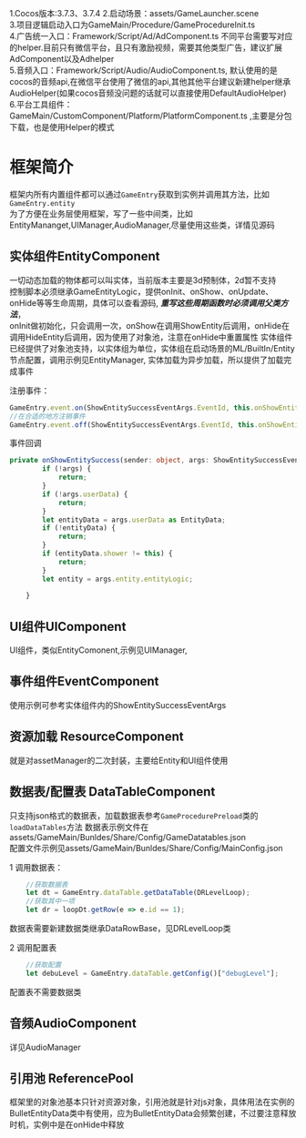 1.Cocos版本:3.7.3、3.7.4
2.启动场景：assets/GameLauncher.scene   
3.项目逻辑启动入口为GameMain/Procedure/GameProcedureInit.ts   
4.广告统一入口：Framework/Script/Ad/AdComponent.ts 不同平台需要写对应的helper.目前只有微信平台，且只有激励视频，需要其他类型广告，建议扩展AdComponent以及Adhelper   
5.音频入口：Framework/Script/Audio/AudioComponent.ts, 默认使用的是cocos的音频api,在微信平台使用了微信的api,其他其他平台建议新建helper继承AudioHelper(如果cocos音频没问题的话就可以直接使用DefaultAudioHelper)   
6.平台工具组件：GameMain/CustomComponent/Platform/PlatformComponent.ts ,主要是分包下载，也是使用Helper的模式

# 框架简介
框架内所有内置组件都可以通过```GameEntry```获取到实例并调用其方法，比如 ```GameEntry.entity```  
为了方便在业务层使用框架，写了一些中间类，比如EntityMananget,UIManager,AudioManager,尽量使用这些类，详情见源码
## 实体组件EntityComponent
一切动态加载的物体都可以叫实体，当前版本主要是3d预制体，2d暂不支持  
控制脚本必须继承GameEntityLogic，提供onInit、onShow、onUpdate、onHide等等生命周期，具体可以查看源码,  ***重写这些周期函数时必须调用父类方法***，  
onInit做初始化，只会调用一次，onShow在调用ShowEntity后调用，onHide在调用HideEntity后调用，因为使用了对象池，注意在onHide中重置属性
实体组件已经提供了对象池支持，以实体组为单位，实体组在启动场景的ML/BuiltIn/Entity节点配置，调用示例见EntityManager,
实体加载为异步加载，所以提供了加载完成事件

注册事件：  
```ts
GameEntry.event.on(ShowEntitySuccessEventArgs.EventId, this.onShowEntitySuccess, this);
//在合适的地方注销事件
GameEntry.event.off(ShowEntitySuccessEventArgs.EventId, this.onShowEntitySuccess, 
```
事件回调  
```ts
private onShowEntitySuccess(sender: object, args: ShowEntitySuccessEventArgs) {
        if (!args) {
            return;
        }
        if (!args.userData) {
            return;
        }
        let entityData = args.userData as EntityData;
        if (!entityData) {
            return;
        }
        if (entityData.shower != this) {
            return;
        }
        let entity = args.entity.entityLogic;
       
    }
```
## UI组件UIComponent
 UI组件，类似EntityComonent,示例见UIManager,
## 事件组件EventComponent
使用示例可参考实体组件内的ShowEntitySuccessEventArgs
## 资源加载 ResourceComponent 
就是对assetManager的二次封装，主要给Entity和UI组件使用
## 数据表/配置表 DataTableComponent
只支持json格式的数据表，加载数据表参考```GameProcedurePreload```类的```loadDataTables```方法
数据表示例文件在assets/GameMain/Bunldes/Share/Config/GameDatatables.json   
配置文件示例见assets/GameMain/Bunldes/Share/Config/MainConfig.json

1 调用数据表：   
```ts
    //获取数据表
    let dt = GameEntry.dataTable.getDataTable(DRLevelLoop);
    //获取其中一项
    let dr = loopDt.getRow(e => e.id == 1);
```
数据表需要新建数据类继承DataRowBase，见DRLevelLoop类   


2 调用配置表
```ts
    //获取配置
    let debuLevel = GameEntry.dataTable.getConfig()["debugLevel"];
```
配置表不需要数据类

## 音频AudioComponent
详见AudioManager
## 引用池 ReferencePool
框架里的对象池基本只针对资源对象，引用池就是针对js对象，具体用法在实例的BulletEntityData类中有使用，应为BulletEntityData会频繁创建，不过要注意释放时机，实例中是在onHide中释放